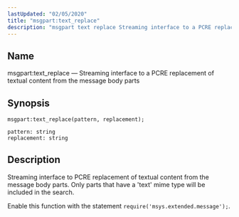 ```yaml
---
lastUpdated: "02/05/2020"
title: "msgpart:text_replace"
description: "msgpart text replace Streaming interface to a PCRE replacement of textual content from the message body parts msgpart text replace pattern replacement Streaming interface to PCRE replacement of textual content from the message body parts Only parts that have a text mime type will be included in the search Enable..."
---
```


<a name="lua.ref.msgpart_text_replace"></a> 
## Name

msgpart:text_replace — Streaming interface to a PCRE replacement of textual content from the message body parts

<a name="idp17177296"></a> 
## Synopsis

`msgpart:text_replace(pattern, replacement);`

```
pattern: string
replacement: string
```
<a name="idp17180256"></a> 
## Description

Streaming interface to PCRE replacement of textual content from the message body parts. Only parts that have a 'text' mime type will be included in the search.

Enable this function with the statement `require('msys.extended.message');`.